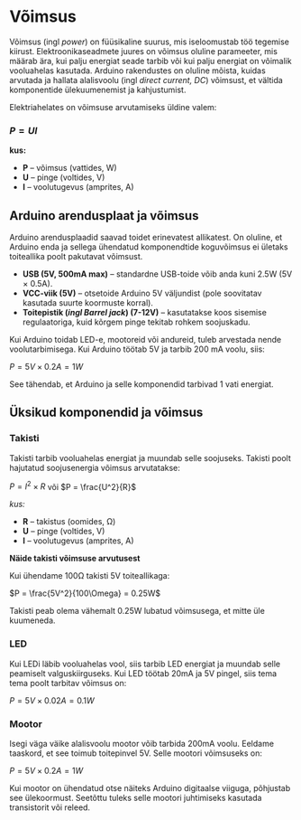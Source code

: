 # Võimsus

Võimsus (ingl *power*) on füüsikaline suurus, mis iseloomustab töö tegemise kiirust. 
Elektroonikaseadmete juures on võimsus oluline parameeter, mis määrab ära, kui palju energiat seade tarbib või kui palju energiat on võimalik vooluahelas kasutada. 
Arduino rakendustes on oluline mõista, kuidas arvutada ja hallata alalisvoolu (ingl *direct current, DC*) võimsust, et vältida komponentide ülekuumenemist ja kahjustumist.

Elektriahelates on võimsuse arvutamiseks üldine valem:
### $P = U  I$

**kus:**
* **P** – võimsus (vattides, W)
* **U** – pinge (voltides, V)
* **I** – voolutugevus (amprites, A)

## Arduino arendusplaat ja võimsus
Arduino arendusplaadid saavad toidet erinevatest allikatest. On oluline, et Arduino enda ja sellega ühendatud komponendtide koguvõimsus ei ületaks toiteallika poolt pakutavat võimsust.
* **USB (5V, 500mA max)** – standardne USB-toide võib anda kuni 2.5W (5V × 0.5A).
* **VCC-viik (5V)** – otsetoide Arduino 5V väljundist (pole soovitatav kasutada suurte koormuste korral).
* **Toitepistik (*ingl Barrel jack*) (7-12V)** – kasutatakse koos sisemise regulaatoriga, kuid kõrgem pinge tekitab rohkem soojuskadu.


Kui Arduino toidab LED-e, mootoreid või andureid, tuleb arvestada nende voolutarbimisega. Kui Arduino töötab 5V ja tarbib 200 mA voolu, siis:

$P = 5V \times 0.2A = 1W$

See tähendab, et Arduino ja selle komponendid tarbivad 1 vati energiat.

## Üksikud komponendid ja võimsus
### Takisti
Takisti tarbib vooluahelas energiat ja muundab selle soojuseks. Takisti poolt hajutatud soojusenergia võimsus arvutatakse:

$P = I^2 \times R$ või 
$P = \frac{U^2}{R}$

*kus:*
* **R** – takistus (oomides, Ω)
* **U** – pinge (voltides, V)
* **I** – voolutugevus (amprites, A)

**Näide takisti võimsuse arvutusest**

Kui ühendame 100Ω takisti 5V toiteallikaga:

$P = \frac{5V^2}{100\Omega} = 0.25W$

Takisti peab olema vähemalt 0.25W lubatud võimsusega, et mitte üle kuumeneda.

### LED
Kui LEDi läbib vooluahelas vool, siis tarbib LED energiat ja muundab selle peamiselt valguskiirguseks. Kui LED töötab 20mA ja 5V pingel, siis tema tema poolt tarbitav võimsus on:

$P = 5V \times 0.02A = 0.1W$

### Mootor
Isegi väga väike alalisvoolu mootor võib tarbida 200mA voolu. Eeldame taaskord, et see toimub toitepinvel 5V. Selle mootori võimsuseks on:

$P = 5V \times 0.2A = 1W$

Kui mootor on ühendatud otse näiteks Arduino digitaalse viiguga, põhjustab see ülekoormust. Seetõttu tuleks selle mootori juhtimiseks kasutada transistorit või releed.